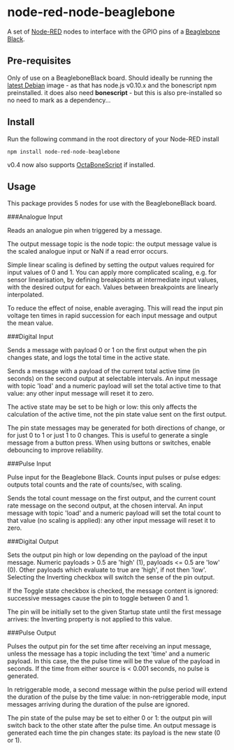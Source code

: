 node-red-node-beaglebone
========================
A set of <a href="http://nodered.org" target="_new">Node-RED</a> nodes to interface with the GPIO pins of a <a href="http://http://beagleboard.org/black/" target="_new">Beaglebone Black</a>.

Pre-requisites
--------------

Only of use on a BeagleboneBlack board. Should ideally be running the <a href="http://beagleboard.org/latest-images/" target="_new"> latest Debian</a> image - as that has node.js v0.10.x and the bonescript npm preinstalled.
it does also need <b>bonescript</b> - but this is also pre-installed so no need to mark as a dependency...

Install
-------

Run the following command in the root directory of your Node-RED install

    npm install node-red-node-beaglebone

v0.4 now also supports <a href="http://octalbonejs.com/" target="_new">OctaBoneScript</a> if installed.


Usage
-----

This package provides 5 nodes for use with the BeagleboneBlack board.

###Analogue Input

Reads an analogue pin when triggered by
a message.

The output message topic is the node topic: the output message value is the
scaled analogue input or NaN if a read error occurs.


Simple linear scaling is defined by setting the output values required for input
values of 0 and 1. You can apply more complicated scaling, e.g. for sensor linearisation,
by defining breakpoints at intermediate input values, with the desired output for
each. Values between breakpoints are linearly interpolated.


To reduce the effect of noise, enable averaging. This will read the input pin
voltage ten times in rapid succession for each input message and output the mean value.

###Digital Input

Sends a message with payload 0 or 1 on the first output when the pin changes state, and logs the total time in the active state.

Sends a message with a payload of the current total active time
(in seconds) on the second output at selectable intervals. An input message with topic 'load'
and a numeric payload will set the total active time to that value: any other input message
will reset it to zero.

The active state may be set to be high or low: this only affects the calculation
of the active time, not the pin state value sent on the first output.

The pin state messages may be generated for both directions of change, or for just 0 to 1
or just 1 to 0 changes. This is useful to generate a single message from a button
press. When using buttons or switches, enable debouncing to improve reliability.

###Pulse Input

Pulse input for the Beaglebone Black. Counts input pulses or pulse edges: outputs
total counts and the rate of counts/sec, with scaling.

Sends the total count message on the first output, and the current count
rate message on the second output, at the chosen interval. An input message with topic 'load'
and a numeric payload will set the total count to that value (no scaling is applied):
any other input message will reset it to zero.

###Digital Output

Sets the output pin high or low depending on the payload of the input message. Numeric
payloads > 0.5 are 'high' (1), payloads <= 0.5 are 'low' (0). Other payloads which
evaluate to true are 'high', if not then 'low'. Selecting the Inverting checkbox will
switch the sense of the pin output.


If the Toggle state checkbox is checked, the message content is ignored: successive
messages cause the pin to toggle between 0 and 1.


The pin will be initially set to the given Startup state until the first message arrives:
the Inverting property is not applied to this value.

###Pulse Output

Pulses the output pin for the set time after receiving an input message, unless the
message has a topic including the text 'time' and a numeric payload. In this case, the
the pulse time will be the value of the payload in seconds. If the time from either
source is < 0.001 seconds, no pulse is generated.

In retriggerable mode, a second message within the pulse period will extend the duration
of the pulse by the time value: in non-retriggerable mode, input messages arriving during
the duration of the pulse are ignored.

The pin state of the pulse may be set to either 0 or 1: the output pin will switch
back to the other state after the pulse time. An output message is generated each time
the pin changes state: its payload is the new state (0 or 1).
